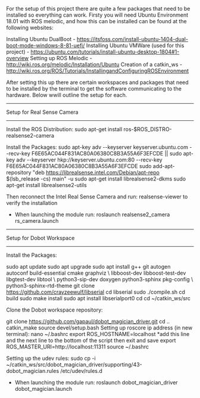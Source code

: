 For the setup of this project there are quite a few packages that need to be installed so everything can work. Firsty you will need Ubuntu Environment 
18.01 with ROS melodic, and how this can be installed can be found at the following websites:

Installing Ubuntu DualBoot - https://itsfoss.com/install-ubuntu-1404-dual-boot-mode-windows-8-81-uefi/
Installing Ubuntu VMWare (used for this project) - https://ubuntu.com/tutorials/install-ubuntu-desktop-1804#1-overview
Setting up ROS Melodic - http://wiki.ros.org/melodic/Installation/Ubuntu
Creation of a catkin_ws - http://wiki.ros.org/ROS/Tutorials/InstallingandConfiguringROSEnvironment

After setting this up there are certain workspaces and packages that need to be installed by the terminal to get the software communicating to the 
hardware. Below wwill outline the setup for each.

******************************************************************************************************************************************************

Setup for Real Sense Camera

******************************************************************************************************************************************************

Install the ROS Distribution:
sudo apt-get install ros-$ROS_DISTRO-realsense2-camera

Install the Packages:
sudo apt-key adv --keyserver keyserver.ubuntu.com --recv-key F6E65AC044F831AC80A06380C8B3A55A6F3EFCDE || sudo apt-key adv --keyserver hkp://keyserver.ubuntu.com:80 --recv-key F6E65AC044F831AC80A06380C8B3A55A6F3EFCDE
sudo add-apt-repository "deb https://librealsense.intel.com/Debian/apt-repo $(lsb_release -cs) main" -u
sudo apt-get install librealsense2-dkms
sudo apt-get install librealsense2-utils

Then reconnect the Intel Real Sense Camera and run: realsense-viewer to verify the installation

-	When launching the module run: roslaunch realsense2_camera rs_camera.launch

******************************************************************************************************************************************************

Setup for Dobot Workspace

******************************************************************************************************************************************************

Install the Packages:

sudo apt update
sudo apt upgrade
sudo apt install g++ git autogen autoconf build-essential cmake graphviz \ libboost-dev libboost-test-dev libgtest-dev libtool \ python3-sip-dev doxygen python3-sphinx pkg-config \ python3-sphinx-rtd-theme
git clone https://github.com/crayzeewulf/libserial
cd libserial
sudo ./compile.sh
cd build
sudo make install
sudo apt install libserialport0
cd
cd ~/catkin_ws/src

Clone the Dobot workspace repository:

git clone https://github.com/gapaul/dobot_magician_driver.git
cd ..
catkin_make
source devel/setup.bash
Setting up roscore ip address (in new terminal):
nano ~/.bashrc
export ROS_HOSTNAME=localhost				*add this line and the next line to the bottom of the script then exit and save
export ROS_MASTER_URI=http://localhost:11311
source ~/.bashrc

Setting up the udev rules:
sudo cp -i  ~/catkin_ws/src/dobot_magician_driver/supporting/43-dobot_magician.rules /etc/udev/rules.d

-	When launching the module run: roslaunch dobot_magician_driver dobot_magician.launch


